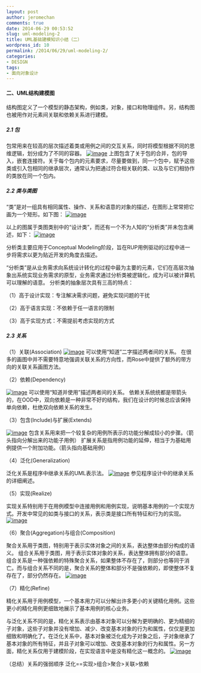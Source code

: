 ```yaml
---
layout: post
author: jeromechan
comments: true
date: 2014-06-29 00:53:52
slug: uml-modeling-2
title: UML基础建模知识小结（二）
wordpress_id: 10
permalink: /2014/06/29/uml-modeling-2/
categories:
- DESIGN
tags:
- 面向对象设计
---
```


#### 二、UML结构建模图
结构图定义了一个模型的静态架构，例如类，对象，接口和物理组件。另，结构图也被用作对元素间关联和依赖关系进行建模。

##### 2.1 包
包常用来在较高的层次描述着类或用例之间的交互关系，同时将模型根据不同的思维逻辑，划分成为了不同的容器。
[![image](/images/2014-06-29-uml-modeling-2/image_thumb.png)](/images/2014-06-29-uml-modeling-2/image.png)
上图包含了关于包的合并，包的导入，嵌套连接符。关于每个包内的元素要求，尽量要做到，同一个包中，赋予这些类或引入包相同的继承层次，通常认为把通过符合相关联的类、以及与它们相协作的类放在同一个包内。

##### 2.2 类与类图
“类”是对一组具有相同属性、操作、关系和语意的对象的描述，在图形上常常把它画为一个矩形。如下图：
[![image](/images/2014-06-29-uml-modeling-2/image_thumb1.png)](/images/2014-06-29-uml-modeling-2/image1.png)

以上的图属于类图类别中的“设计类”，而还有一个不为人知的“分析类”并未包含阐述，如下：
[![image](/images/2014-06-29-uml-modeling-2/image_thumb2.png)](/images/2014-06-29-uml-modeling-2/image2.png)

分析类主要应用于Conceptual Modeling阶段，旨在RUP用例驱动的过程中进一步将需求以更为贴近开发的角度去描述。

“分析类”是从业务需求向系统设计转化的过程中最为主要的元素，它们在高层次抽象出系统实现业务需求的原型，业务需求通过分析类被逻辑化，成为可以被计算机可以理解的语意。
分析类的抽象层次具有三高的特点：

（1）高于设计实现：专注解决需求问题，避免实现问题的干扰  

（2）高于语言实现：不依赖于任一语言的限制  

（3）高于实现方式：不需提前考虑实现的方式

##### 2.3 关系
（1）关联(Association)
[![image](/images/2014-06-29-uml-modeling-2/image_thumb3.png)](/images/2014-06-29-uml-modeling-2/image3.png)
可以使用“知道”二字描述两者间的关系。
在很多的画图中并不需要特意地强调关联关系的方向性，而Rose中提供了额外的带方向的关联关系画图方法。

（2）依赖(Dependency)

[![image](/images/2014-06-29-uml-modeling-2/image_thumb4.png)](/images/2014-06-29-uml-modeling-2/image4.png)
可以使用“知道并使用”描述两者间的关系。
依赖关系统统都是带箭头的，在OOD中，双向依赖是一种非常不好的结构，我们在设计的时候总应该保持单向依赖，杜绝双向依赖关系的发生。

（3）包含(Include)与扩展(Extends)

[![image](/images/2014-06-29-uml-modeling-2/image_thumb5.png)](/images/2014-06-29-uml-modeling-2/image5.png)
包含关系用来把一个较复杂的用例所表示的功能分解成较小的步骤。（箭头指向分解出来的功能子用例）
扩展关系是指用例功能的延伸，相当于为基础用例提供一个附加功能。（箭头指向基础用例）

（4）泛化(Generalization)

泛化关系是程序中继承关系的UML表示法。
[![image](/images/2014-06-29-uml-modeling-2/image_thumb6.png)](/images/2014-06-29-uml-modeling-2/image6.png)
参见程序设计中的继承关系的详细阐述。

（5）实现(Realize)

实现关系特别用于在用例模型中连接用例和用例实现，说明基本用例的一个实现方式。开发中常见的如类与接口的关系，表示类是接口所有特征和行为的实现。
[![image](/images/2014-06-29-uml-modeling-2/image_thumb7.png)](/images/2014-06-29-uml-modeling-2/image7.png)

（6）聚合(Aggregation)与组合(Composition)

聚合关系用于类图，特别用于表示实体对象之间的关系，表达整体由部分构成的语义。
组合关系用于类图，用于表示实体对象的关系，表达整体拥有部分的语意。
组合关系是一种强依赖的特殊聚合关系，如果整体不存在了，则部分也等同于消亡。而与组合关系不同的是，聚合关系的整体和部分不是强依赖的，即使整体不复存在了，部分仍然存在。
[![image](/images/2014-06-29-uml-modeling-2/image_thumb8.png)](/images/2014-06-29-uml-modeling-2/image8.png)

（7）精化(Refine)

精化关系用于用例模型，一个基本用力可以分解出许多更小的关键精化用例。这些更小的精化用例更细致地展示了基本用例的核心业务。

与泛化关系不同的是，精化关系表示由基本对象可以分解为更明确的、更为精细的子对象，这些子对象并没有增加、减少、改变基本对象的行为和属性，仅仅是更加细致和明确化了。在泛化关系中，基本对象被泛化成为子对象之后，子对象继承了基本对象的所有特征，并且子对象可以增加、改变基本对象的行为和属性。另一方面，精化关系仅用于建模阶段，在实现语言中是没有精化这一概念的。
[![image](/images/2014-06-29-uml-modeling-2/image_thumb9.png)](/images/2014-06-29-uml-modeling-2/image9.png)

（总结）关系的强弱顺序
泛化==实现>组合>聚合>关联>依赖


